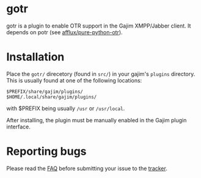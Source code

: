 gotr
====
gotr is a plugin to enable OTR support in the Gajim XMPP/Jabber client. It
depends on potr (see [afflux/pure-python-otr](https://github.com/afflux/pure-python-otr)).

Installation
============
Place the `gotr/` direcetory (found in `src/`) in your gajim's `plugins`
directory. This is usually found at one of the following locations:

    $PREFIX/share/gajim/plugins/
    $HOME/.local/share/gajim/plugins/

with $PREFIX being usually `/usr` or `/usr/local`.

After installing, the plugin must be manually enabled in the Gajim plugin
interface.

Reporting bugs
==============
Please read the [FAQ](https://github.com/afflux/gotr/wiki) before submitting your
issue to the [tracker](https://github.com/afflux/gotr/issues).
